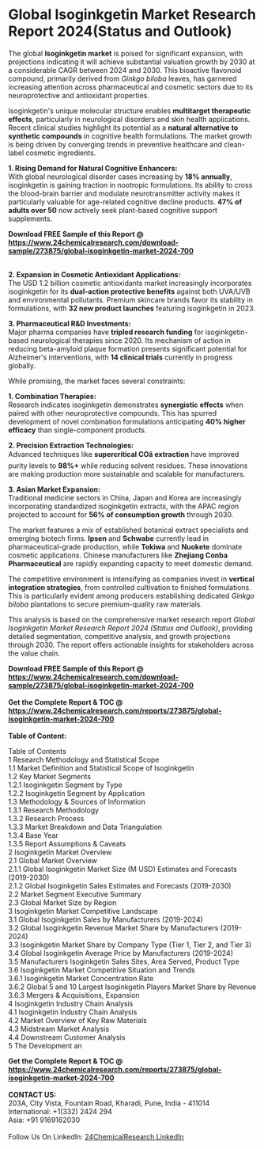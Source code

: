 <h1>Global Isoginkgetin Market Research Report 2024(Status and Outlook)</h1><p>The global <strong>Isoginkgetin market</strong> is poised for significant expansion, with projections indicating it will achieve substantial valuation growth by 2030 at a considerable CAGR between 2024 and 2030. This bioactive flavonoid compound, primarily derived from <em>Ginkgo biloba</em> leaves, has garnered increasing attention across pharmaceutical and cosmetic sectors due to its neuroprotective and antioxidant properties.</p><p>Isoginkgetin's unique molecular structure enables <strong>multitarget therapeutic effects</strong>, particularly in neurological disorders and skin health applications. Recent clinical studies highlight its potential as a <strong>natural alternative to synthetic compounds</strong> in cognitive health formulations. The market growth is being driven by converging trends in preventive healthcare and clean-label cosmetic ingredients.</p><p><strong>1. Rising Demand for Natural Cognitive Enhancers:</strong><br>
With global neurological disorder cases increasing by <strong>18% annually</strong>, isoginkgetin is gaining traction in nootropic formulations. Its ability to cross the blood-brain barrier and modulate neurotransmitter activity makes it particularly valuable for age-related cognitive decline products. <strong>47% of adults over 50</strong> now actively seek plant-based cognitive support supplements.</p><div><b>Download FREE Sample of this Report @ 
            <a href="https://www.24chemicalresearch.com/download-sample/273875/global-isoginkgetin-market-2024-700">
            https://www.24chemicalresearch.com/download-sample/273875/global-isoginkgetin-market-2024-700</a></b></div><br><p><strong>2. Expansion in Cosmetic Antioxidant Applications:</strong><br>
The USD 1.2 billion cosmetic antioxidants market increasingly incorporates isoginkgetin for its <strong>dual-action protective benefits</strong> against both UVA/UVB and environmental pollutants. Premium skincare brands favor its stability in formulations, with <strong>32 new product launches</strong> featuring isoginkgetin in 2023.</p><p><strong>3. Pharmaceutical R&amp;D Investments:</strong><br>
Major pharma companies have <strong>tripled research funding</strong> for isoginkgetin-based neurological therapies since 2020. Its mechanism of action in reducing beta-amyloid plaque formation presents significant potential for Alzheimer's interventions, with <strong>14 clinical trials</strong> currently in progress globally.</p><p>While promising, the market faces several constraints:</p><p><strong>1. Combination Therapies:</strong><br>
Research indicates isoginkgetin demonstrates <strong>synergistic effects</strong> when paired with other neuroprotective compounds. This has spurred development of novel combination formulations anticipating <strong>40% higher efficacy</strong> than single-component products.</p><p><strong>2. Precision Extraction Technologies:</strong><br>
Advanced techniques like <strong>supercritical COâ extraction</strong> have improved purity levels to <strong>98%+</strong> while reducing solvent residues. These innovations are making production more sustainable and scalable for manufacturers.</p><p><strong>3. Asian Market Expansion:</strong><br>
Traditional medicine sectors in China, Japan and Korea are increasingly incorporating standardized isoginkgetin extracts, with the APAC region projected to account for <strong>56% of consumption growth</strong> through 2030.</p><p>The market features a mix of established botanical extract specialists and emerging biotech firms. <strong>Ipsen</strong> and <strong>Schwabe</strong> currently lead in pharmaceutical-grade production, while <strong>Tokiwa</strong> and <strong>Nuokete</strong> dominate cosmetic applications. Chinese manufacturers like <strong>Zhejiang Conba Pharmaceutical</strong> are rapidly expanding capacity to meet domestic demand.</p><p>The competitive environment is intensifying as companies invest in <strong>vertical integration strategies</strong>, from controlled cultivation to finished formulations. This is particularly evident among producers establishing dedicated <em>Ginkgo biloba</em> plantations to secure premium-quality raw materials.</p><p>This analysis is based on the comprehensive market research report <em>Global Isoginkgetin Market Research Report 2024 (Status and Outlook)</em>, providing detailed segmentation, competitive analysis, and growth projections through 2030. The report offers actionable insights for stakeholders across the value chain.</p><div><b>Download FREE Sample of this Report @ 
            <a href="https://www.24chemicalresearch.com/download-sample/273875/global-isoginkgetin-market-2024-700">
            https://www.24chemicalresearch.com/download-sample/273875/global-isoginkgetin-market-2024-700</a></b></div><br><div><b>Get the Complete Report & TOC @ 
            <a href="https://www.24chemicalresearch.com/reports/273875/global-isoginkgetin-market-2024-700">
            https://www.24chemicalresearch.com/reports/273875/global-isoginkgetin-market-2024-700</a></b></div><br>
            <b>Table of Content:</b><p>Table of Contents<br />
1 Research Methodology and Statistical Scope<br />
1.1 Market Definition and Statistical Scope of Isoginkgetin<br />
1.2 Key Market Segments<br />
1.2.1 Isoginkgetin Segment by Type<br />
1.2.2 Isoginkgetin Segment by Application<br />
1.3 Methodology & Sources of Information<br />
1.3.1 Research Methodology<br />
1.3.2 Research Process<br />
1.3.3 Market Breakdown and Data Triangulation<br />
1.3.4 Base Year<br />
1.3.5 Report Assumptions & Caveats<br />
2 Isoginkgetin Market Overview<br />
2.1 Global Market Overview<br />
2.1.1 Global Isoginkgetin Market Size (M USD) Estimates and Forecasts (2019-2030)<br />
2.1.2 Global Isoginkgetin Sales Estimates and Forecasts (2019-2030)<br />
2.2 Market Segment Executive Summary<br />
2.3 Global Market Size by Region<br />
3 Isoginkgetin Market Competitive Landscape<br />
3.1 Global Isoginkgetin Sales by Manufacturers (2019-2024)<br />
3.2 Global Isoginkgetin Revenue Market Share by Manufacturers (2019-2024)<br />
3.3 Isoginkgetin Market Share by Company Type (Tier 1, Tier 2, and Tier 3)<br />
3.4 Global Isoginkgetin Average Price by Manufacturers (2019-2024)<br />
3.5 Manufacturers Isoginkgetin Sales Sites, Area Served, Product Type<br />
3.6 Isoginkgetin Market Competitive Situation and Trends<br />
3.6.1 Isoginkgetin Market Concentration Rate<br />
3.6.2 Global 5 and 10 Largest Isoginkgetin Players Market Share by Revenue<br />
3.6.3 Mergers & Acquisitions, Expansion<br />
4 Isoginkgetin Industry Chain Analysis<br />
4.1 Isoginkgetin Industry Chain Analysis<br />
4.2 Market Overview of Key Raw Materials<br />
4.3 Midstream Market Analysis<br />
4.4 Downstream Customer Analysis<br />
5 The Development an</p><div><b>Get the Complete Report & TOC @ 
            <a href="https://www.24chemicalresearch.com/reports/273875/global-isoginkgetin-market-2024-700">
            https://www.24chemicalresearch.com/reports/273875/global-isoginkgetin-market-2024-700</a></b></div><br><b>CONTACT US:</b><br>
            203A, City Vista, Fountain Road, Kharadi, Pune, India - 411014<br>
            International: +1(332) 2424 294<br>
            Asia: +91 9169162030 <br><br>
            Follow Us On LinkedIn: <a href="https://www.linkedin.com/company/24chemicalresearch/">24ChemicalResearch LinkedIn</a>